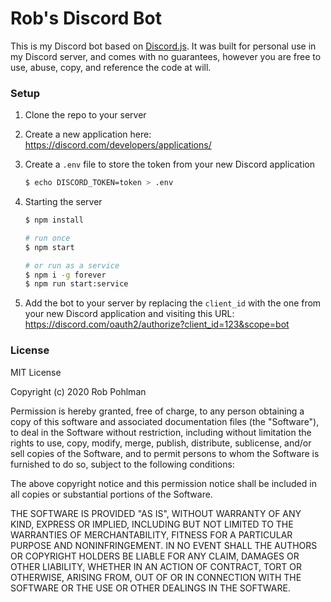 # Rob's Discord Bot

This is my Discord bot based on [Discord.js].
It was built for personal use in my Discord server, and comes with no guarantees, however you are free to use, abuse, copy, and reference the code at will.

### Setup

1. Clone the repo to your server
2. Create a new application here: https://discord.com/developers/applications/
3. Create a `.env` file to store the token from your new Discord application

   ```bash
   $ echo DISCORD_TOKEN=token > .env
   ```

4. Starting the server

   ```bash
   $ npm install

   # run once
   $ npm start

   # or run as a service
   $ npm i -g forever
   $ npm run start:service
   ```

5. Add the bot to your server by replacing the `client_id` with the one from your new Discord application and visiting this URL: https://discord.com/oauth2/authorize?client_id=123&scope=bot

### License

MIT License

Copyright (c) 2020 Rob Pohlman

Permission is hereby granted, free of charge, to any person obtaining a copy
of this software and associated documentation files (the "Software"), to deal
in the Software without restriction, including without limitation the rights
to use, copy, modify, merge, publish, distribute, sublicense, and/or sell
copies of the Software, and to permit persons to whom the Software is
furnished to do so, subject to the following conditions:

The above copyright notice and this permission notice shall be included in all
copies or substantial portions of the Software.

THE SOFTWARE IS PROVIDED "AS IS", WITHOUT WARRANTY OF ANY KIND, EXPRESS OR
IMPLIED, INCLUDING BUT NOT LIMITED TO THE WARRANTIES OF MERCHANTABILITY,
FITNESS FOR A PARTICULAR PURPOSE AND NONINFRINGEMENT. IN NO EVENT SHALL THE
AUTHORS OR COPYRIGHT HOLDERS BE LIABLE FOR ANY CLAIM, DAMAGES OR OTHER
LIABILITY, WHETHER IN AN ACTION OF CONTRACT, TORT OR OTHERWISE, ARISING FROM,
OUT OF OR IN CONNECTION WITH THE SOFTWARE OR THE USE OR OTHER DEALINGS IN THE
SOFTWARE.

[discord.js]: https://github.com/discordjs/discord.js

